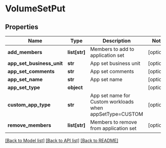 # VolumeSetPut

## Properties
Name | Type | Description | Notes
------------ | ------------- | ------------- | -------------
**add_members** | **list[str]** | Members to add to application set | [optional] 
**app_set_business_unit** | **str** | App set business unit | [optional] 
**app_set_comments** | **str** | App set comments | [optional] 
**app_set_name** | **str** | App set name | [optional] 
**app_set_type** | **object** |  | [optional] 
**custom_app_type** | **str** | App set name for Custom workloads when appSetType&#x3D;CUSTOM | [optional] 
**remove_members** | **list[str]** | Members to remove from application set | [optional] 

[[Back to Model list]](../README.md#documentation-for-models) [[Back to API list]](../README.md#documentation-for-api-endpoints) [[Back to README]](../README.md)


